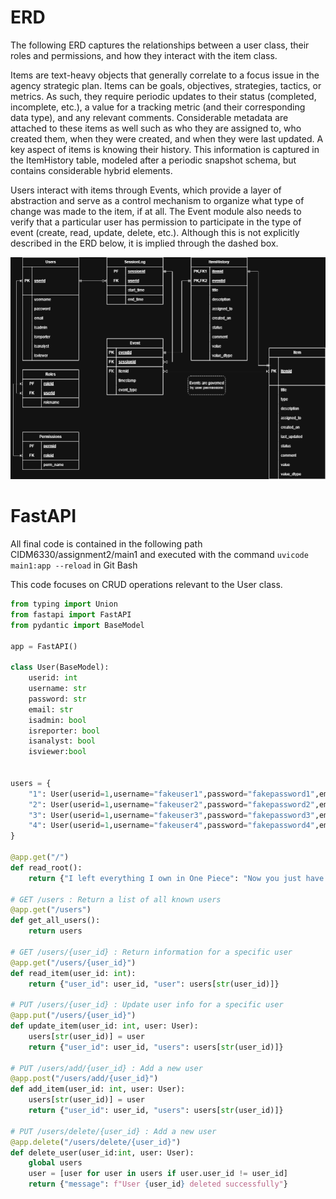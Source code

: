 # ERD
The following ERD captures the relationships between a user class, their roles and permissions, and how they interact with the item class.

Items are text-heavy objects that generally correlate to a focus issue in the agency strategic plan. Items can be goals, objectives, strategies, tactics, or metrics. As such, they require periodic updates to their status (completed, incomplete, etc.), a value for a tracking metric (and their corresponding data type), and any relevant comments. Considerable metadata are attached to these items as well such as who they are assigned to, who created them, when they were created, and when they were last updated. A key aspect of items is knowing their history. This information is captured in the ItemHistory table, modeled after a periodic snapshot schema, but contains considerable hybrid elements.

Users interact with items through Events, which provide a layer of abstraction and serve as a control mechanism to organize what type of change was made to the item, if at all. The Event module also needs to verify that a particular user has permission to participate in the type of event (create, read, update, delete, etc.). Although this is not explicitly described in the ERD below, it is implied through the dashed box.


![ERD for users and items](/assignment2/class-erd.png)

# FastAPI

All final code is contained in the following path CIDM6330/assignment2/main1 and executed with the command `uvicode main1:app --reload` in Git Bash

This code focuses on CRUD operations relevant to the User class.

```python
from typing import Union
from fastapi import FastAPI
from pydantic import BaseModel

app = FastAPI()

class User(BaseModel):
    userid: int
    username: str
    password: str
    email: str
    isadmin: bool
    isreporter: bool
    isanalyst: bool
    isviewer:bool


users = {
    "1": User(userid=1,username="fakeuser1",password="fakepassword1",email="fake1@email.com",isadmin=True,isreporter=True,isanalyst=False,isviewer=True),
    "2": User(userid=1,username="fakeuser2",password="fakepassword2",email="fake2@email.com",isadmin=False,isreporter=False,isanalyst=False,isviewer=True),
    "3": User(userid=1,username="fakeuser3",password="fakepassword3",email="fake3@email.com",isadmin=False,isreporter=True,isanalyst=False,isviewer=True),
    "4": User(userid=1,username="fakeuser4",password="fakepassword4",email="fake4@email.com",isadmin=False,isreporter=False,isanalyst=False,isviewer=True),
}

@app.get("/")
def read_root():
    return {"I left everything I own in One Piece": "Now you just have to find it."}

# GET /users : Return a list of all known users
@app.get("/users")
def get_all_users():
    return users

# GET /users/{user_id} : Return information for a specific user 
@app.get("/users/{user_id}")
def read_item(user_id: int):
    return {"user_id": user_id, "user": users[str(user_id)]}

# PUT /users/{user_id} : Update user info for a specific user
@app.put("/users/{user_id}")
def update_item(user_id: int, user: User):
    users[str(user_id)] = user
    return {"user_id": user_id, "users": users[str(user_id)]}

# PUT /users/add/{user_id} : Add a new user
@app.post("/users/add/{user_id}") 
def add_item(user_id: int, user: User):
    users[str(user_id)] = user
    return {"user_id": user_id, "users": users[str(user_id)]}

# PUT /users/delete/{user_id} : Add a new user
@app.delete("/users/delete/{user_id}")
def delete_user(user_id:int, user: User):
    global users
    user = [user for user in users if user.user_id != user_id]
    return {"message": f"User {user_id} deleted successfully"}
```
